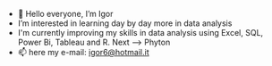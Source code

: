 - 👋 Hello everyone, I’m Igor
-  I’m interested in learning day by day more in data analysis
-  I'm currently improving my skills in data analysis using Excel, SQL, Power Bi, Tableau and R. Next --> Phyton
- 📫 here my e-mail: igor6@hotmail.it
